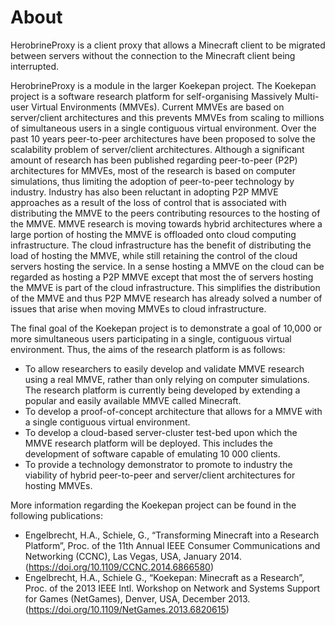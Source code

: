 # About
HerobrineProxy is a client proxy that allows a Minecraft client to be migrated between servers without the connection to the Minecraft client being interrupted.

HerobrineProxy is a module in the larger Koekepan project.  The Koekepan project is a software research platform for self-organising Massively Multi-user Virtual Environments (MMVEs). Current MMVEs are based on server/client architectures and this prevents MMVEs from scaling to millions of simultaneous users in a single contiguous virtual environment. Over the past 10 years peer-to-peer architectures have been proposed to solve the scalability problem of server/client architectures. Although a significant amount of research has been published regarding peer-to-peer (P2P) architectures for MMVEs, most of the research is based on computer simulations, thus limiting the adoption of peer-to-peer technology by industry. Industry has also been reluctant in adopting P2P MMVE approaches as a result of the loss of control that is associated with distributing the MMVE to the peers contributing resources to the hosting of the MMVE. MMVE research is moving towards hybrid architectures where a large portion of hosting the MMVE is offloaded onto cloud computing infrastructure. The cloud infrastructure has the benefit of distributing the load of hosting the MMVE, while still retaining the control of the cloud servers hosting the service. In a sense hosting a MMVE on the cloud can be regarded as hosting a P2P MMVE except that most the of servers hosting the MMVE is part of the cloud infrastructure. This simplifies the distribution of the MMVE and thus P2P MMVE research has already solved a number of issues that arise when moving MMVEs to cloud infrastructure.

The final goal of the Koekepan project is to demonstrate a goal of 10,000 or more simultaneous users participating in a single, contiguous virtual environment. Thus, the aims of the research platform is as follows:

* To allow researchers to easily develop and validate MMVE research using a real MMVE, rather than only relying on computer simulations. The research platform is currently being developed by extending a popular and easily available MMVE called Minecraft. 
* To develop a proof-of-concept architecture that allows for a MMVE with a single contiguous virtual environment. 
* To develop a cloud-based server-cluster test-bed upon which the MMVE research platform will be deployed. This includes the development of software capable of emulating 10 000 clients. 
* To provide a technology demonstrator to promote to industry the viability of hybrid peer-to-peer and server/client architectures for hosting MMVEs.

More information regarding the Koekepan project can be found in the following publications:

* Engelbrecht, H.A., Schiele, G., “Transforming Minecraft into a Research Platform”, Proc. of the 11th Annual IEEE Consumer Communications and Networking (CCNC), Las Vegas, USA, January 2014. (https://doi.org/10.1109/CCNC.2014.6866580)
* Engelbrecht, H.A., Schiele G., “Koekepan: Minecraft as a Research”, Proc. of the 2013 IEEE Intl. Workshop on Network and Systems Support for Games (NetGames), Denver, USA, December 2013. (https://doi.org/10.1109/NetGames.2013.6820615)

